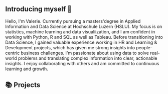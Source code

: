 ## Introducing myself 👋

Hello, I'm Valerie. Currently pursuing a masters'degree in Applied Information and Data Science at Hochschule Luzern (HSLU). My focus is on statistics, machine learning and data visualiization, and I am confident in working with Python, R and SQL as well as Tableau.
Before transitioning into Data Science, I gained valuable experience working in HR and Learning & Development projects, which has given me strong insights into people-centric business challenges. I'm passionate about using data to solve real-world problems and translating complex information into clear, actionable insights. I enjoy collaborating with others and am committed to continuous learning and growth.

## 📚 Projects
